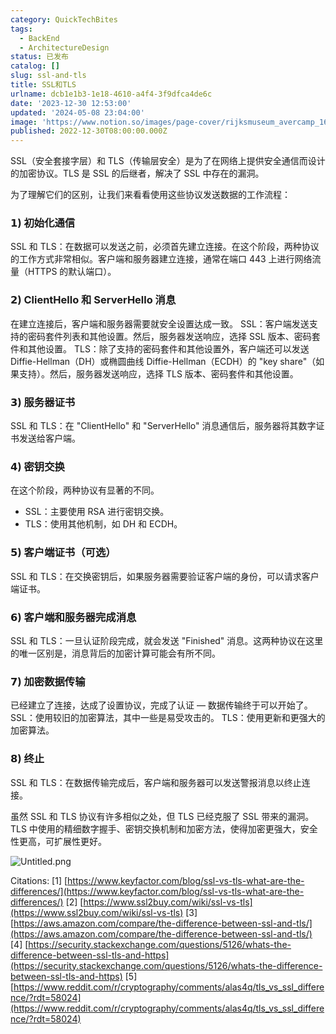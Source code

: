 ```yaml
---
category: QuickTechBites
tags:
  - BackEnd
  - ArchitectureDesign
status: 已发布
catalog: []
slug: ssl-and-tls
title: SSL和TLS
urlname: dcb1e1b3-1e18-4610-a4f4-3f9dfca4de6c
date: '2023-12-30 12:53:00'
updated: '2024-05-08 23:04:00'
image: 'https://www.notion.so/images/page-cover/rijksmuseum_avercamp_1620.jpg'
published: 2022-12-30T08:00:00.000Z
---
```


SSL（安全套接字层）和 TLS（传输层安全）是为了在网络上提供安全通信而设计的加密协议。TLS 是 SSL 的后继者，解决了 SSL 中存在的漏洞。


为了理解它们的区别，让我们来看看使用这些协议发送数据的工作流程：


### 𝟭) 初始化通信


SSL 和 TLS：在数据可以发送之前，必须首先建立连接。在这个阶段，两种协议的工作方式非常相似。客户端和服务器建立连接，通常在端口 443 上进行网络流量（HTTPS 的默认端口）。


### 𝟮) ClientHello 和 ServerHello 消息


在建立连接后，客户端和服务器需要就安全设置达成一致。
SSL：客户端发送支持的密码套件列表和其他设置。然后，服务器发送响应，选择 SSL 版本、密码套件和其他设置。
TLS：除了支持的密码套件和其他设置外，客户端还可以发送 Diffie-Hellman（DH）或椭圆曲线 Diffie-Hellman（ECDH）的 "key share"（如果支持）。然后，服务器发送响应，选择 TLS 版本、密码套件和其他设置。


### 𝟯) 服务器证书


SSL 和 TLS：在 "ClientHello" 和 "ServerHello" 消息通信后，服务器将其数字证书发送给客户端。


### 𝟰) 密钥交换


在这个阶段，两种协议有显著的不同。
- SSL：主要使用 RSA 进行密钥交换。
- TLS：使用其他机制，如 DH 和 ECDH。


### 𝟱) 客户端证书（可选）


SSL 和 TLS：在交换密钥后，如果服务器需要验证客户端的身份，可以请求客户端证书。


### 𝟲) 客户端和服务器完成消息


SSL 和 TLS：一旦认证阶段完成，就会发送 "Finished" 消息。这两种协议在这里的唯一区别是，消息背后的加密计算可能会有所不同。


### 𝟳) 加密数据传输


已经建立了连接，达成了设置协议，完成了认证 — 数据传输终于可以开始了。
SSL：使用较旧的加密算法，其中一些是易受攻击的。
TLS：使用更新和更强大的加密算法。


### 𝟴) 终止


SSL 和 TLS：在数据传输完成后，客户端和服务器可以发送警报消息以终止连接。


虽然 SSL 和 TLS 协议有许多相似之处，但 TLS 已经克服了 SSL 带来的漏洞。TLS 中使用的精细数字握手、密钥交换机制和加密方法，使得加密更强大，安全性更高，可扩展性更好。


![Untitled.png](https://prod-files-secure.s3.us-west-2.amazonaws.com/5d24fe63-e567-4804-86f9-9fdc62e13082/8ff987c5-7f31-4b50-83f5-c69ee7578c4a/Untitled.png?X-Amz-Algorithm=AWS4-HMAC-SHA256&X-Amz-Content-Sha256=UNSIGNED-PAYLOAD&X-Amz-Credential=ASIAZI2LB466ZKDP6VQ4%2F20250228%2Fus-west-2%2Fs3%2Faws4_request&X-Amz-Date=20250228T213416Z&X-Amz-Expires=3600&X-Amz-Security-Token=IQoJb3JpZ2luX2VjEFsaCXVzLXdlc3QtMiJGMEQCIEqAgdW7dUQwDqciEzdmDW6gReqtZZfO8otCSOlZpW0fAiA7e5If0JF5arSb9aMNM%2B5q7StDWAYGkEWDMHMJ9muA4yqIBAiU%2F%2F%2F%2F%2F%2F%2F%2F%2F%2F8BEAAaDDYzNzQyMzE4MzgwNSIMkY3BqwF32nFqw8ePKtwDdoeTq6cYaES%2BvIaU203YkAZoRGZxejezPFsZvCJgDXO8oJ6s3uOvMDvHSHEl6Rm8O28gnbR0gPtYpfKn6kO76R19VRKiJBHfduxT%2FxBCzbdoxdn5D%2FqDS%2FJsaGebYq0MSR1Gcs3fRMu96xexTrMJTYkuAGeC%2B5Ox%2FlhwHpF1U05McKQFc9QETre8mrBzy8mG0pIkMnOVCa2D5NUntFfuLBAYdxR7pquqTxCHHk3d9gQHCexOAqJ8VXmD0HPlzwO60bonoGai9%2FRjd9pFCLO4eU7XrwIkexrhX3KmSTOvQLpy8VEx1pGEa%2B0fdWMZv58LDpISzEh%2BE45dk9ndAbBOzoVEgHkjP9YYMpi7spEfsqGO2lPBsos4N9vAfBE6yj6TbShPa4TTHjWmjH%2FG3o9GHZyvX1UqIrZkHbToUf%2BmFo06rsR5xEcwNxQ5hTd10xfZDXs9rZa6ccWDnfcPMKvKop9TN1VInmPlB3BiAnpZIJRjoxuWiEmOZuq938zv2KGU7aBkNs7XFF3eK2xgM1C6FG1K%2BwLZdNTNrdCh%2FtVSKd%2FVprG32G1NqppoobFatP8Y8RBs7ij3af%2BgqBSBx9O9JshzmzjcGVw2ZnZX5thAw0nykmQMrrIWtM1a7%2BQwkIqIvgY6pgEaO0F8jdzQqnTeZ5GtT0%2BOhHszqT4QFxL7oOKzCq6q849zAtV5xsveQoFweGGS3XO5u69KOabAmBnM4R2Fzsg1NfVxMoTvOi6578LV2SIXzbS5F6iXACSfFg35lJkVt6QfDkQb9V%2BOHFDbaPBIV7FaSqazWgCgt4tmApaC4N36dLAPzflVunF20pvwXq6rFRgAciW%2BTCSSLDZEyN6%2Fj0AQ6KJbAXPC&X-Amz-Signature=4ad4d8c65f314e1479ad5ad5b61fdbaa41e0c006b196c7c53ff9b4a7a69f4564&X-Amz-SignedHeaders=host&x-id=GetObject)


Citations:
[1] [https://www.keyfactor.com/blog/ssl-vs-tls-what-are-the-differences/](https://www.keyfactor.com/blog/ssl-vs-tls-what-are-the-differences/)
[2] [https://www.ssl2buy.com/wiki/ssl-vs-tls](https://www.ssl2buy.com/wiki/ssl-vs-tls)
[3] [https://aws.amazon.com/compare/the-difference-between-ssl-and-tls/](https://aws.amazon.com/compare/the-difference-between-ssl-and-tls/)
[4] [https://security.stackexchange.com/questions/5126/whats-the-difference-between-ssl-tls-and-https](https://security.stackexchange.com/questions/5126/whats-the-difference-between-ssl-tls-and-https)
[5] [https://www.reddit.com/r/cryptography/comments/alas4q/tls_vs_ssl_difference/?rdt=58024](https://www.reddit.com/r/cryptography/comments/alas4q/tls_vs_ssl_difference/?rdt=58024)


